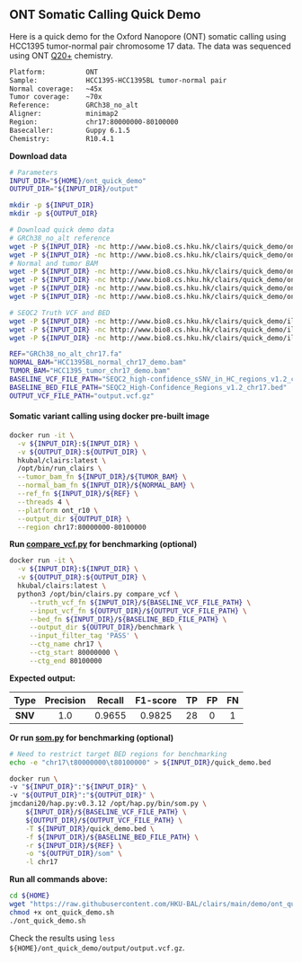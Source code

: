 ## ONT Somatic Calling Quick Demo
Here is a quick demo for the Oxford Nanopore (ONT) somatic calling using HCC1395 tumor-normal pair chromosome 17 data. The data was sequenced using ONT [Q20+](https://nanoporetech.com/q20plus-chemistry) chemistry.

```bash
Platform:          ONT
Sample:     	   HCC1395-HCC1395BL tumor-normal pair
Normal coverage:   ~45x
Tumor coverage:    ~70x
Reference:         GRCh38_no_alt
Aligner:           minimap2
Region:            chr17:80000000-80100000
Basecaller:        Guppy 6.1.5
Chemistry:         R10.4.1
```

**Download data**

```bash
# Parameters
INPUT_DIR="${HOME}/ont_quick_demo"
OUTPUT_DIR="${INPUT_DIR}/output"

mkdir -p ${INPUT_DIR}
mkdir -p ${OUTPUT_DIR}

# Download quick demo data
# GRCh38_no_alt reference
wget -P ${INPUT_DIR} -nc http://www.bio8.cs.hku.hk/clairs/quick_demo/ont/GRCh38_no_alt_chr17.fa
wget -P ${INPUT_DIR} -nc http://www.bio8.cs.hku.hk/clairs/quick_demo/ont/GRCh38_no_alt_chr17.fa.fai
# Normal and tumor BAM
wget -P ${INPUT_DIR} -nc http://www.bio8.cs.hku.hk/clairs/quick_demo/ont/HCC1395BL_normal_chr17_demo.bam
wget -P ${INPUT_DIR} -nc http://www.bio8.cs.hku.hk/clairs/quick_demo/ont/HCC1395BL_normal_chr17_demo.bam.bai
wget -P ${INPUT_DIR} -nc http://www.bio8.cs.hku.hk/clairs/quick_demo/ont/HCC1395_tumor_chr17_demo.bam
wget -P ${INPUT_DIR} -nc http://www.bio8.cs.hku.hk/clairs/quick_demo/ont/HCC1395_tumor_chr17_demo.bam.bai

# SEQC2 Truth VCF and BED
wget -P ${INPUT_DIR} -nc http://www.bio8.cs.hku.hk/clairs/quick_demo/ilmn/SEQC2_high-confidence_sSNV_in_HC_regions_v1.2_chr17.vcf.gz
wget -P ${INPUT_DIR} -nc http://www.bio8.cs.hku.hk/clairs/quick_demo/ilmn/SEQC2_high-confidence_sSNV_in_HC_regions_v1.2_chr17.vcf.gz.tbi
wget -P ${INPUT_DIR} -nc http://www.bio8.cs.hku.hk/clairs/quick_demo/ilmn/SEQC2_High-Confidence_Regions_v1.2_chr17.bed

REF="GRCh38_no_alt_chr17.fa"
NORMAL_BAM="HCC1395BL_normal_chr17_demo.bam"
TUMOR_BAM="HCC1395_tumor_chr17_demo.bam"
BASELINE_VCF_FILE_PATH="SEQC2_high-confidence_sSNV_in_HC_regions_v1.2_chr17.vcf.gz"
BASELINE_BED_FILE_PATH="SEQC2_High-Confidence_Regions_v1.2_chr17.bed"
OUTPUT_VCF_FILE_PATH="output.vcf.gz"

```

#### Somatic variant calling using docker pre-built image

```bash
docker run -it \
  -v ${INPUT_DIR}:${INPUT_DIR} \
  -v ${OUTPUT_DIR}:${OUTPUT_DIR} \
  hkubal/clairs:latest \
  /opt/bin/run_clairs \
  --tumor_bam_fn ${INPUT_DIR}/${TUMOR_BAM} \
  --normal_bam_fn ${INPUT_DIR}/${NORMAL_BAM} \
  --ref_fn ${INPUT_DIR}/${REF} \
  --threads 4 \
  --platform ont_r10 \
  --output_dir ${OUTPUT_DIR} \
  --region chr17:80000000-80100000
```

**Run [compare_vcf.py](src/compare.vcf) for benchmarking (optional)**

```bash
docker run -it \
  -v ${INPUT_DIR}:${INPUT_DIR} \
  -v ${OUTPUT_DIR}:${OUTPUT_DIR} \
  hkubal/clairs:latest \
  python3 /opt/bin/clairs.py compare_vcf \
     --truth_vcf_fn ${INPUT_DIR}/${BASELINE_VCF_FILE_PATH} \
     --input_vcf_fn ${OUTPUT_DIR}/${OUTPUT_VCF_FILE_PATH} \
     --bed_fn ${INPUT_DIR}/${BASELINE_BED_FILE_PATH} \
     --output_dir ${OUTPUT_DIR}/benchmark \
     --input_filter_tag 'PASS' \
     --ctg_name chr17 \
     --ctg_start 80000000 \
     --ctg_end 80100000
```

**Expected output:**

|  Type   | Precision | Recall | F1-score |  TP  |  FP  |  FN  |
| :-----: | :-------: | :----: | :------: | :--: | :--: | :--: |
| **SNV** |    1.0    | 0.9655  |  0.9825  |  28  |  0   |  1   |

 **Or run [som.py]() for benchmarking (optional)**

```bash
# Need to restrict target BED regions for benchmarking
echo -e "chr17\t80000000\t80100000" > ${INPUT_DIR}/quick_demo.bed

docker run \
-v "${INPUT_DIR}":"${INPUT_DIR}" \
-v "${OUTPUT_DIR}":"${OUTPUT_DIR}" \
jmcdani20/hap.py:v0.3.12 /opt/hap.py/bin/som.py \
    ${INPUT_DIR}/${BASELINE_VCF_FILE_PATH} \
    ${OUTPUT_DIR}/${OUTPUT_VCF_FILE_PATH} \
    -T ${INPUT_DIR}/quick_demo.bed \
    -f ${INPUT_DIR}/${BASELINE_BED_FILE_PATH} \
    -r ${INPUT_DIR}/${REF} \
    -o "${OUTPUT_DIR}/som" \
    -l chr17
```

**Run all commands above:**

```bash
cd ${HOME}
wget "https://raw.githubusercontent.com/HKU-BAL/clairs/main/demo/ont_quick_demo.sh"
chmod +x ont_quick_demo.sh
./ont_quick_demo.sh
```

Check the results using `less ${HOME}/ont_quick_demo/output/output.vcf.gz`.

